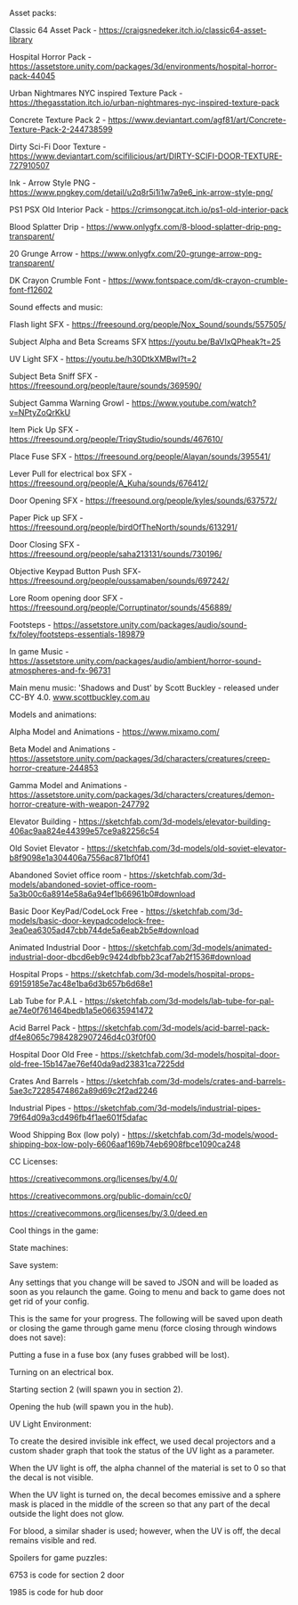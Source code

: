 Asset packs:


Classic 64 Asset Pack - https://craigsnedeker.itch.io/classic64-asset-library

Hospital Horror Pack - https://assetstore.unity.com/packages/3d/environments/hospital-horror-pack-44045

Urban Nightmares NYC inspired Texture Pack - https://thegasstation.itch.io/urban-nightmares-nyc-inspired-texture-pack

Concrete Texture Pack 2 - https://www.deviantart.com/agf81/art/Concrete-Texture-Pack-2-244738599

Dirty Sci-Fi Door Texture - https://www.deviantart.com/scifilicious/art/DIRTY-SCIFI-DOOR-TEXTURE-727910507

Ink - Arrow Style PNG - https://www.pngkey.com/detail/u2q8r5i1i1w7a9e6_ink-arrow-style-png/

PS1 PSX Old Interior Pack - https://crimsongcat.itch.io/ps1-old-interior-pack 

Blood Splatter Drip - https://www.onlygfx.com/8-blood-splatter-drip-png-transparent/ 

20 Grunge Arrow - https://www.onlygfx.com/20-grunge-arrow-png-transparent/ 

DK Crayon Crumble Font - https://www.fontspace.com/dk-crayon-crumble-font-f12602


Sound effects and music:


Flash light SFX - https://freesound.org/people/Nox_Sound/sounds/557505/

Subject Alpha and Beta Screams SFX https://youtu.be/BaVIxQPheak?t=25

UV Light SFX - https://youtu.be/h30DtkXMBwI?t=2

Subject Beta Sniff SFX - https://freesound.org/people/taure/sounds/369590/

Subject Gamma Warning Growl - https://www.youtube.com/watch?v=NPtyZoQrKkU

Item Pick Up SFX - https://freesound.org/people/TriqyStudio/sounds/467610/

Place Fuse SFX - https://freesound.org/people/Alayan/sounds/395541/

Lever Pull for electrical box SFX - https://freesound.org/people/A_Kuha/sounds/676412/

Door Opening SFX - https://freesound.org/people/kyles/sounds/637572/

Paper Pick up SFX - https://freesound.org/people/birdOfTheNorth/sounds/613291/

Door Closing SFX - https://freesound.org/people/saha213131/sounds/730196/

Objective Keypad Button Push SFX- https://freesound.org/people/oussamaben/sounds/697242/

Lore Room opening door SFX - https://freesound.org/people/Corruptinator/sounds/456889/

Footsteps - https://assetstore.unity.com/packages/audio/sound-fx/foley/footsteps-essentials-189879

In game Music - https://assetstore.unity.com/packages/audio/ambient/horror-sound-atmospheres-and-fx-96731

Main menu music: 'Shadows and Dust' by Scott Buckley - released under CC-BY 4.0. www.scottbuckley.com.au


Models and animations:


Alpha Model and Animations - https://www.mixamo.com/

Beta Model and Animations - https://assetstore.unity.com/packages/3d/characters/creatures/creep-horror-creature-244853

Gamma Model and Animations - https://assetstore.unity.com/packages/3d/characters/creatures/demon-horror-creature-with-weapon-247792

Elevator Building - https://sketchfab.com/3d-models/elevator-building-406ac9aa824e44399e57ce9a82256c54

Old Soviet Elevator - https://sketchfab.com/3d-models/old-soviet-elevator-b8f9098e1a304406a7556ac871bf0f41 

Abandoned Soviet office room - https://sketchfab.com/3d-models/abandoned-soviet-office-room-5a3b00c6a8914e58a6a94ef1b66961b0#download 

Basic Door KeyPad/CodeLock Free - https://sketchfab.com/3d-models/basic-door-keypadcodelock-free-3ea0ea6305ad47cbb744de5a6eab2b5e#download

Animated Industrial Door - https://sketchfab.com/3d-models/animated-industrial-door-dbcd6eb9c9424dbfbb23caf7ab2f1536#download 

Hospital Props - https://sketchfab.com/3d-models/hospital-props-69159185e7ac48e1ba6d3b657b6d68e1 

Lab Tube for P.A.L - https://sketchfab.com/3d-models/lab-tube-for-pal-ae74e0f761464bedb1a5e06635941472 

Acid Barrel Pack - https://sketchfab.com/3d-models/acid-barrel-pack-df4e8065c7984282907246d4c03f0f00 

Hospital Door Old Free - https://sketchfab.com/3d-models/hospital-door-old-free-15b147ae76ef40da9ad23831ca7225dd 

Crates And Barrels - https://sketchfab.com/3d-models/crates-and-barrels-5ae3c72285474862a89d69c2f2ad2246 

Industrial Pipes - https://sketchfab.com/3d-models/industrial-pipes-79f64d09a3cd496fb4f1ae601f5dafac

Wood Shipping Box (low poly) - https://sketchfab.com/3d-models/wood-shipping-box-low-poly-6606aaf169b74eb6908fbce1090ca248


CC Licenses:


https://creativecommons.org/licenses/by/4.0/

https://creativecommons.org/public-domain/cc0/

https://creativecommons.org/licenses/by/3.0/deed.en


Cool things in the game:


State machines:





Save system:


Any settings that you change will be saved to JSON and will be loaded as soon as you relaunch the game. Going to menu and back to game does not get rid of your config. 

This is the same for your progress. The following will be saved upon death or closing the game through game menu (force closing through windows does not save): 

Putting a fuse in a fuse box (any fuses grabbed will be lost).

Turning on an electrical box.

Starting section 2 (will spawn you in section 2).

Opening the hub (will spawn you in the hub).


UV Light Environment:


To create the desired invisible ink effect, we used decal projectors and a custom shader graph that took the status of the UV light as a parameter.

When the UV light is off, the alpha channel of the material is set to 0 so that the decal is not visible.

When the UV light is turned on, the decal becomes emissive and a sphere mask is placed in the middle of the screen so that any part of the decal outside the light does not glow.

For blood, a similar shader is used; however, when the UV is off, the decal remains visible and red.


Spoilers for game puzzles:


6753 is code for section 2 door

1985 is code for hub door
